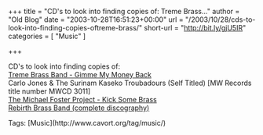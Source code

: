 +++
title = "CD's to look into finding copies of: Treme Brass…"
author = "Old Blog"
date = "2003-10-28T16:51:23+00:00"
url = "/2003/10/28/cds-to-look-into-finding-copies-oftreme-brass/"
short-url = "http://bit.ly/gjU5IR"
categories = [
"Music"
]

+++
<div class='microid-http+http:sha1:6ba52a772486430ee5ca5cb1412305929ce54776'>

CD's to look into finding copies of:<br /> [Treme Brass Band - Gimme My Money Back](http://www.arhoolie.com/titles/417.shtml)<br /> Carlo Jones & The Surinam Kaseko Troubadours (Self Titled) [MW Records title number MWCD 3011]<br /> [The Michael Foster Project - Kick Some Brass](http://www.donnasbarandgrill.com/foster.htm)<br /> [Rebirth Brass Band (complete discography)](http://www.rebirthbrassband.com/rbb/music.shtml)

</div>

<div class="st-post-tags">
Tags: [Music](http://www.cavort.org/tag/music/)<br />
</div>